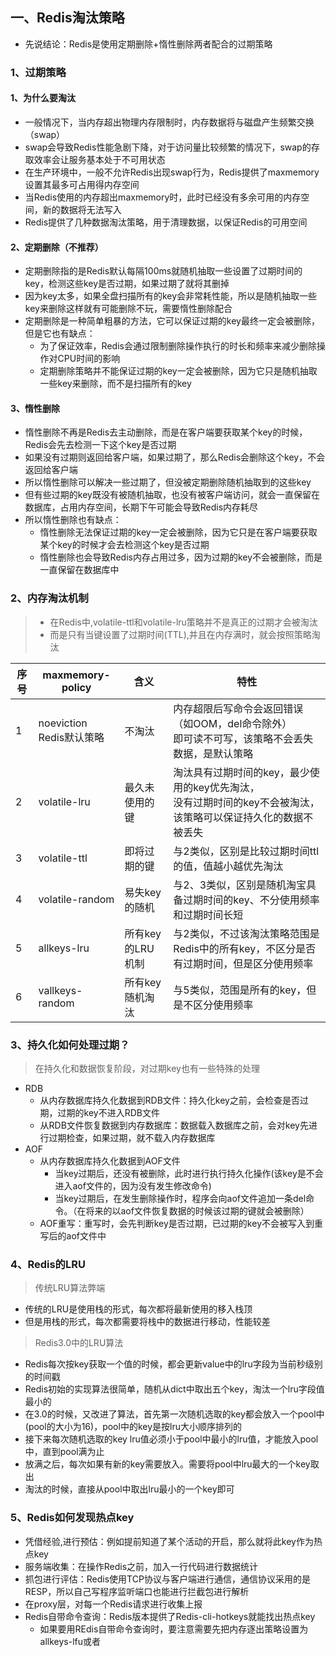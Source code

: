 ## 一、Redis淘汰策略
- 先说结论：Redis是使用定期删除+惰性删除两者配合的过期策略
### 1、过期策略
#### 1、为什么要淘汰
- 一般情况下，当内存超出物理内存限制时，内存数据将与磁盘产生频繁交换（swap）
- swap会导致Redis性能急剧下降，对于访问量比较频繁的情况下，swap的存取效率会让服务基本处于不可用状态
- 在生产环境中，一般不允许Redis出现swap行为，Redis提供了maxmemory设置其最多可占用得内存空间
- 当Redis使用的内存超出maxmemory时，此时已经没有多余可用的内存空间，新的数据将无法写入
- Redis提供了几种数据淘汰策略，用于清理数据，以保证Redis的可用空间

#### 2、定期删除（不推荐）
- 定期删除指的是Redis默认每隔100ms就随机抽取一些设置了过期时间的key，检测这些key是否过期，如果过期了就将其删掉
- 因为key太多，如果全盘扫描所有的key会非常耗性能，所以是随机抽取一些key来删除这样就有可能删除不玩，需要惰性删除配合
- 定期删除是一种简单粗暴的方法，它可以保证过期的key最终一定会被删除，但是它也有缺点：
  - 为了保证效率，Redis会通过限制删除操作执行的时长和频率来减少删除操作对CPU时间的影响
  - 定期删除策略并不能保证过期的key一定会被删除，因为它只是随机抽取一些key来删除，而不是扫描所有的key
 
#### 3、惰性删除
- 惰性删除不再是Redis去主动删除，而是在客户端要获取某个key的时候，Redis会先去检测一下这个key是否过期
- 如果没有过期则返回给客户端，如果过期了，那么Redis会删除这个key，不会返回给客户端
- 所以惰性删除可以解决一些过期了，但没被定期删除随机抽取到的这些key
- 但有些过期的key既没有被随机抽取，也没有被客户端访问，就会一直保留在数据库，占用内存空间，长期下午可能会导致Redis内存耗尽
- 所以惰性删除也有缺点：
  - 惰性删除无法保证过期的key一定会被删除，因为它只是在客户端要获取某个key的时候才会去检测这个key是否过期
  - 惰性删除也会导致Redis内存占用过多，因为过期的key不会被删除，而是一直保留在数据库中

### 2、内存淘汰机制
> - 在Redis中,volatile-ttl和volatile-lru策略并不是真正的过期才会被淘汰
> - 而是只有当键设置了过期时间(TTL),并且在内存满时，就会按照策略淘汰

|序号 | maxmemory-policy        | 含义          | 特性                                                               |
|---|-------------------------|-------------|------------------------------------------------------------------|
|1| noeviction<br/>Redis默认策略 | 不淘汰         | 内存超限后写命令会返回错误（如OOM，del命令除外）<br/>即可读不可写，该策略不会丢失数据，是默认策略           |
|2| volatile-lru            | 最久未使用的键     | 淘汰具有过期时间的key，最少使用的key优先淘汰，<br/>没有过期时间的key不会被淘汰，该策略可以保证持久化的数据不被丢失 |
|3| volatile-ttl            | 即将过期的键      | 与2类似，区别是比较过期时间ttl的值，值越小越优先淘汰                                     |
|4| volatile-random         | 易失key的随机    | 与2、3类似，区别是随机淘宝具备过期时间的key、不分使用频率和过期时间长短                           |
|5| allkeys-lru             | 所有key的LRU机制 | 与2类似，不过该淘汰策略范围是Redis中的所有key，不区分是否有过期时间，但是区分使用频率                  |
|6| vallkeys-random         | 所有key随机淘汰   | 与5类似，范围是所有的key，但是不区分使用频率                                         |

### 3、持久化如何处理过期？
> 在持久化和数据恢复阶段，对过期key也有一些特殊的处理

- RDB
  - 从内存数据库持久化数据到RDB文件：持久化key之前，会检查是否过期，过期的key不进入RDB文件
  - 从RDB文件恢复数据到内存数据库：数据载入数据库之前，会对key先进行过期检查，如果过期，就不载入内存数据库
- AOF
  - 从内存数据库持久化数据到AOF文件
    - 当key过期后，还没有被删除，此时进行执行持久化操作(该key是不会进入aof文件的，因为没有发生修改命令)
    - 当key过期后，在发生删除操作时，程序会向aof文件追加一条del命令。（在将来的以aof文件恢复数据的时候该过期的键就会被删除）
  - AOF重写：重写时，会先判断key是否过期，已过期的key不会被写入到重写后的aof文件中

### 4、Redis的LRU
> 传统LRU算法弊端
- 传统的LRU是使用栈的形式，每次都将最新使用的移入栈顶
- 但是用栈的形式，每次都需要将栈中的数据进行移动，性能较差
> Redis3.0中的LRU算法
- Redis每次按key获取一个值的时候，都会更新value中的lru字段为当前秒级别的时间戳
- Redis初始的实现算法很简单，随机从dict中取出五个key，淘汰一个lru字段值最小的
- 在3.0的时候，又改进了算法，首先第一次随机选取的key都会放入一个pool中(pool的大小为16)，pool中的key是按lru大小顺序排列的
- 接下来每次随机选取的key lru值必须小于pool中最小的lru值，才能放入pool中，直到pool满为止
- 放满之后，每次如果有新的key需要放入。需要将pool中lru最大的一个key取出
- 淘汰的时候，直接从pool中取出lru最小的一个key即可

### 5、Redis如何发现热点key
- 凭借经验,进行预估：例如提前知道了某个活动的开启，那么就将此key作为热点key
- 服务端收集：在操作Redis之前，加入一行代码进行数据统计
- 抓包进行评估：Redis使用TCP协议与客户端进行通信，通信协议采用的是RESP，所以自己写程序监听端口也能进行拦截包进行解析
- 在proxy层，对每一个Redis请求进行收集上报
- Redis自带命令查询：Redis版本提供了Redis-cli-hotkeys就能找出热点key
  - 如果要用REdis自带命令查询时，要注意需要先把内存逐出策略设置为allkeys-lfu或者